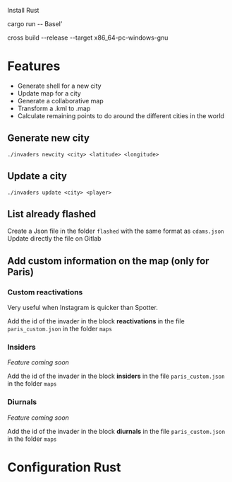 Install Rust

cargo run -- Basel’


cross build --release --target x86_64-pc-windows-gnu


# Features
* Generate shell for a new city
* Update map for a city
* Generate a collaborative map
* Transform a .kml to .map
* Calculate remaining points to do around the different cities in the world

## Generate new city
`./invaders newcity <city> <latitude> <longitude>`

## Update a city
`./invaders update <city> <player>`

## List already flashed
Create a Json file in the folder `flashed` with the same format as `cdams.json`
Update directly the file on Gitlab


## Add custom information on the map (only for Paris)
### Custom reactivations
Very useful when Instagram is quicker than Spotter.

Add the id of the invader in the block **reactivations** in the file `paris_custom.json` in the folder `maps`

### Insiders
_Feature coming soon_

Add the id of the invader in the block **insiders** in the file `paris_custom.json` in the folder `maps`

### Diurnals
_Feature coming soon_

Add the id of the invader in the block **diurnals** in the file `paris_custom.json` in the folder `maps`



# Configuration Rust